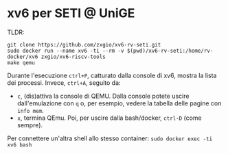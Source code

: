 # xv6 per SETI @ UniGE

TLDR:

```
git clone https://github.com/zxgio/xv6-rv-seti.git
sudo docker run --name xv6 -ti --rm -v $(pwd)/xv6-rv-seti:/home/rv-docker/xv6 zxgio/xv6-riscv-tools
make qemu
```

Durante l'esecuzione `ctrl+P`, catturato dalla console di xv6, mostra la lista dei processi.
Invece, `ctrl+A`, seguito da:
- `c`, (dis)attiva la console di QEMU. Dalla console potete uscire dall'emulazione con `q` o, per esempio, vedere la tabella delle pagine con `info mem`.
- `x`, termina QEmu. Poi, per uscire dalla bash/docker, `ctrl-D` (come sempre).

Per connettere un'altra shell allo stesso container: `sudo docker exec -ti xv6 bash`
